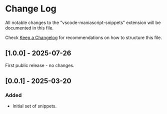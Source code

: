 # Change Log

All notable changes to the "vscode-maniascript-snippets" extension will be documented in this file.

Check [Keep a Changelog](http://keepachangelog.com/) for recommendations on how to structure this file.

## [1.0.0] - 2025-07-26

First public release - no changes.

## [0.0.1] - 2025-03-20

### Added

- Initial set of snippets.
